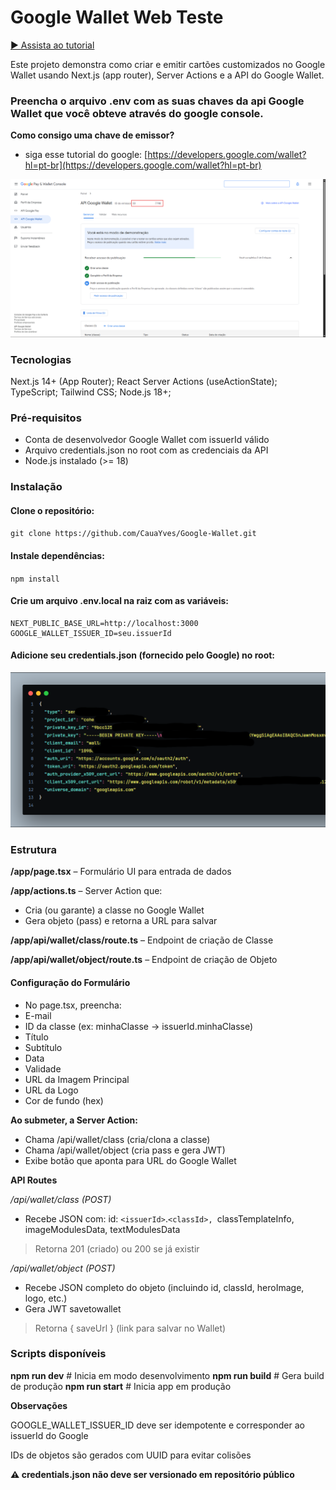 # Google Wallet Web Teste

[▶️ Assista ao tutorial](./tutorial.mp4)

Este projeto demonstra como criar e emitir cartões customizados no Google Wallet usando Next.js (app router), Server Actions e a API do Google Wallet.

### Preencha o arquivo .env com as suas chaves da api Google Wallet que você obteve através do google console.

**Como consigo uma chave de emissor?**

- siga esse tutorial do google: [https://developers.google.com/wallet?hl=pt-br](https://developers.google.com/wallet?hl=pt-br)

![1749508434516](image/README/1749508434516.png)

### Tecnologias

Next.js 14+ (App Router);
React Server Actions (useActionState);
TypeScript;
Tailwind CSS;
Node.js 18+;

### Pré-requisitos

* Conta de desenvolvedor Google Wallet com issuerId válido
* Arquivo credentials.json no root com as credenciais da API
* Node.js instalado (>= 18)

### Instalação

#### Clone o repositório:

`git clone https://github.com/CauaYves/Google-Wallet.git`

#### Instale dependências:

`npm install`

#### Crie um arquivo .env.local na raiz com as variáveis:

```
NEXT_PUBLIC_BASE_URL=http://localhost:3000
GOOGLE_WALLET_ISSUER_ID=seu.issuerId
```

#### Adicione seu credentials.json (fornecido pelo Google) no root:

![1749508795128](image/README/1749508795128.png)

### Estrutura

**/app/page.tsx** – Formulário UI para entrada de dados

**/app/actions.ts** – Server Action que:

* Cria (ou garante) a classe no Google Wallet
* Gera objeto (pass) e retorna a URL para salvar

**/app/api/wallet/class/route.ts** – Endpoint de criação de Classe

**/app/api/wallet/object/route.ts** – Endpoint de criação de Objeto

#### Configuração do Formulário

* No page.tsx, preencha:
* E-mail
* ID da classe (ex: minhaClasse → issuerId.minhaClasse)
* Título
* Subtítulo
* Data
* Validade
* URL da Imagem Principal
* URL da Logo
* Cor de fundo (hex)

**Ao submeter, a Server Action:**

* Chama /api/wallet/class (cria/clona a classe)
* Chama /api/wallet/object (cria pass e gera JWT)
* Exibe botão que aponta para URL do Google Wallet

**API Routes**

*/api/wallet/class (POST)*

* Recebe JSON com: id: `<issuerId>`.`<classId>, `classTemplateInfo, imageModulesData, textModulesData

> Retorna 201 (criado) ou 200 se já existir

*/api/wallet/object (POST)*

* Recebe JSON completo do objeto (incluindo id, classId, heroImage, logo, etc.)
* Gera JWT savetowallet

> Retorna { saveUrl } (link para salvar no Wallet)

### Scripts disponíveis

**npm run dev** # Inicia em modo desenvolvimento
**npm run build** # Gera build de produção
**npm run start** # Inicia app em produção

**Observações**

GOOGLE_WALLET_ISSUER_ID deve ser idempotente e corresponder ao issuerId do Google

IDs de objetos são gerados com UUID para evitar colisões

**⚠️ credentials.json não deve ser versionado em repositório público**
